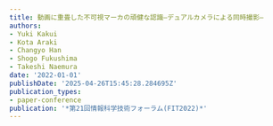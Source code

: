 ```yaml
---
title: 動画に重畳した不可視マーカの頑健な認識―デュアルカメラによる同時撮影―
authors:
- Yuki Kakui
- Kota Araki
- Changyo Han
- Shogo Fukushima
- Takeshi Naemura
date: '2022-01-01'
publishDate: '2025-04-26T15:45:28.284695Z'
publication_types:
- paper-conference
publication: '*第21回情報科学技術フォーラム(FIT2022)*'
---
```

